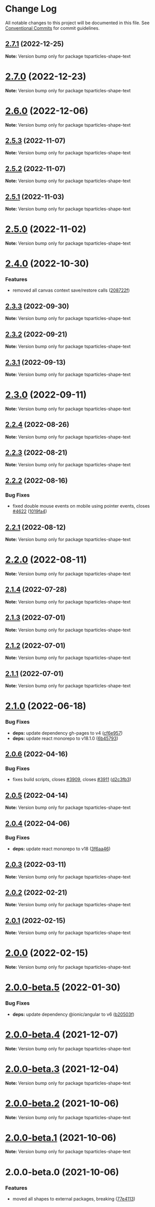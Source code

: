 # Change Log

All notable changes to this project will be documented in this file.
See [Conventional Commits](https://conventionalcommits.org) for commit guidelines.

## [2.7.1](https://github.com/matteobruni/tsparticles/compare/tsparticles-shape-text@2.7.0...tsparticles-shape-text@2.7.1) (2022-12-25)

**Note:** Version bump only for package tsparticles-shape-text

# [2.7.0](https://github.com/matteobruni/tsparticles/compare/tsparticles-shape-text@2.6.0...tsparticles-shape-text@2.7.0) (2022-12-23)

**Note:** Version bump only for package tsparticles-shape-text

# [2.6.0](https://github.com/matteobruni/tsparticles/compare/tsparticles-shape-text@2.5.3...tsparticles-shape-text@2.6.0) (2022-12-06)

**Note:** Version bump only for package tsparticles-shape-text

## [2.5.3](https://github.com/matteobruni/tsparticles/compare/tsparticles-shape-text@2.5.2...tsparticles-shape-text@2.5.3) (2022-11-07)

**Note:** Version bump only for package tsparticles-shape-text

## [2.5.2](https://github.com/matteobruni/tsparticles/compare/tsparticles-shape-text@2.5.1...tsparticles-shape-text@2.5.2) (2022-11-07)

**Note:** Version bump only for package tsparticles-shape-text

## [2.5.1](https://github.com/matteobruni/tsparticles/compare/tsparticles-shape-text@2.5.0...tsparticles-shape-text@2.5.1) (2022-11-03)

**Note:** Version bump only for package tsparticles-shape-text

# [2.5.0](https://github.com/matteobruni/tsparticles/compare/tsparticles-shape-text@2.4.0...tsparticles-shape-text@2.5.0) (2022-11-02)

**Note:** Version bump only for package tsparticles-shape-text

# [2.4.0](https://github.com/matteobruni/tsparticles/compare/tsparticles-shape-text@2.3.3...tsparticles-shape-text@2.4.0) (2022-10-30)

### Features

-   removed all canvas context save/restore calls ([208722f](https://github.com/matteobruni/tsparticles/commit/208722f0a521246165b7cdc529dfbfbd7a3cf7eb))

## [2.3.3](https://github.com/matteobruni/tsparticles/compare/tsparticles-shape-text@2.3.2...tsparticles-shape-text@2.3.3) (2022-09-30)

**Note:** Version bump only for package tsparticles-shape-text

## [2.3.2](https://github.com/matteobruni/tsparticles/compare/tsparticles-shape-text@2.3.1...tsparticles-shape-text@2.3.2) (2022-09-21)

**Note:** Version bump only for package tsparticles-shape-text

## [2.3.1](https://github.com/matteobruni/tsparticles/compare/tsparticles-shape-text@2.3.0...tsparticles-shape-text@2.3.1) (2022-09-13)

**Note:** Version bump only for package tsparticles-shape-text

# [2.3.0](https://github.com/matteobruni/tsparticles/compare/tsparticles-shape-text@2.2.4...tsparticles-shape-text@2.3.0) (2022-09-11)

**Note:** Version bump only for package tsparticles-shape-text

## [2.2.4](https://github.com/matteobruni/tsparticles/compare/tsparticles-shape-text@2.2.2...tsparticles-shape-text@2.2.4) (2022-08-26)

**Note:** Version bump only for package tsparticles-shape-text

## [2.2.3](https://github.com/matteobruni/tsparticles/compare/tsparticles-shape-text@2.2.2...tsparticles-shape-text@2.2.3) (2022-08-21)

**Note:** Version bump only for package tsparticles-shape-text

## [2.2.2](https://github.com/matteobruni/tsparticles/compare/tsparticles-shape-text@2.2.1...tsparticles-shape-text@2.2.2) (2022-08-16)

### Bug Fixes

-   fixed double mouse events on mobile using pointer events, closes [#4622](https://github.com/matteobruni/tsparticles/issues/4622) ([1019fa4](https://github.com/matteobruni/tsparticles/commit/1019fa431f8a43cbd45d6adeb5adf94433e6e04b))

## [2.2.1](https://github.com/matteobruni/tsparticles/compare/tsparticles-shape-text@2.2.0...tsparticles-shape-text@2.2.1) (2022-08-12)

**Note:** Version bump only for package tsparticles-shape-text

# [2.2.0](https://github.com/matteobruni/tsparticles/compare/tsparticles-shape-text@2.1.4...tsparticles-shape-text@2.2.0) (2022-08-11)

**Note:** Version bump only for package tsparticles-shape-text

## [2.1.4](https://github.com/matteobruni/tsparticles/compare/tsparticles-shape-text@2.1.3...tsparticles-shape-text@2.1.4) (2022-07-28)

**Note:** Version bump only for package tsparticles-shape-text

## [2.1.3](https://github.com/matteobruni/tsparticles/compare/tsparticles-shape-text@2.1.2...tsparticles-shape-text@2.1.3) (2022-07-01)

**Note:** Version bump only for package tsparticles-shape-text

## [2.1.2](https://github.com/matteobruni/tsparticles/compare/tsparticles-shape-text@2.1.1...tsparticles-shape-text@2.1.2) (2022-07-01)

**Note:** Version bump only for package tsparticles-shape-text

## [2.1.1](https://github.com/matteobruni/tsparticles/compare/tsparticles-shape-text@2.1.0...tsparticles-shape-text@2.1.1) (2022-07-01)

**Note:** Version bump only for package tsparticles-shape-text

# [2.1.0](https://github.com/matteobruni/tsparticles/compare/tsparticles-shape-text@2.0.6...tsparticles-shape-text@2.1.0) (2022-06-18)

### Bug Fixes

-   **deps:** update dependency gh-pages to v4 ([cf6e957](https://github.com/matteobruni/tsparticles/commit/cf6e9577132afcec26410f7321fcf5ffcfb05930))
-   **deps:** update react monorepo to v18.1.0 ([6b45793](https://github.com/matteobruni/tsparticles/commit/6b457937c41d7681a2135dfcb6ff220e578f22bb))

## [2.0.6](https://github.com/matteobruni/tsparticles/compare/tsparticles-shape-text@2.0.5...tsparticles-shape-text@2.0.6) (2022-04-16)

### Bug Fixes

-   fixes build scripts, closes [#3909](https://github.com/matteobruni/tsparticles/issues/3909), closes [#3911](https://github.com/matteobruni/tsparticles/issues/3911) ([d2c3fb3](https://github.com/matteobruni/tsparticles/commit/d2c3fb33ff9c9d529f2609f89c63cb6e1e61ecda))

## [2.0.5](https://github.com/matteobruni/tsparticles/compare/tsparticles-shape-text@2.0.4...tsparticles-shape-text@2.0.5) (2022-04-14)

**Note:** Version bump only for package tsparticles-shape-text

## [2.0.4](https://github.com/matteobruni/tsparticles/compare/tsparticles-shape-text@2.0.3...tsparticles-shape-text@2.0.4) (2022-04-06)

### Bug Fixes

-   **deps:** update react monorepo to v18 ([3f6aa46](https://github.com/matteobruni/tsparticles/commit/3f6aa46e399d0092ae13ba494db86256c0d05c40))

## [2.0.3](https://github.com/matteobruni/tsparticles/compare/tsparticles-shape-text@2.0.2...tsparticles-shape-text@2.0.3) (2022-03-11)

**Note:** Version bump only for package tsparticles-shape-text

## [2.0.2](https://github.com/matteobruni/tsparticles/compare/tsparticles-shape-text@2.0.1...tsparticles-shape-text@2.0.2) (2022-02-21)

**Note:** Version bump only for package tsparticles-shape-text

## [2.0.1](https://github.com/matteobruni/tsparticles/compare/tsparticles-shape-text@2.0.0...tsparticles-shape-text@2.0.1) (2022-02-15)

**Note:** Version bump only for package tsparticles-shape-text

# [2.0.0](https://github.com/matteobruni/tsparticles/compare/tsparticles-shape-text@2.0.0-beta.5...tsparticles-shape-text@2.0.0) (2022-02-15)

**Note:** Version bump only for package tsparticles-shape-text

# [2.0.0-beta.5](https://github.com/matteobruni/tsparticles/compare/tsparticles-shape-text@2.0.0-beta.4...tsparticles-shape-text@2.0.0-beta.5) (2022-01-30)

### Bug Fixes

-   **deps:** update dependency @ionic/angular to v6 ([b20503f](https://github.com/matteobruni/tsparticles/commit/b20503ff2a29f6c8617f42c764c8a868fc334c5f))

# [2.0.0-beta.4](https://github.com/matteobruni/tsparticles/compare/tsparticles-shape-text@2.0.0-beta.3...tsparticles-shape-text@2.0.0-beta.4) (2021-12-07)

**Note:** Version bump only for package tsparticles-shape-text

# [2.0.0-beta.3](https://github.com/matteobruni/tsparticles/compare/tsparticles-shape-text@2.0.0-beta.2...tsparticles-shape-text@2.0.0-beta.3) (2021-12-04)

**Note:** Version bump only for package tsparticles-shape-text

# [2.0.0-beta.2](https://github.com/matteobruni/tsparticles/compare/tsparticles-shape-text@2.0.0-beta.1...tsparticles-shape-text@2.0.0-beta.2) (2021-10-06)

**Note:** Version bump only for package tsparticles-shape-text

# [2.0.0-beta.1](https://github.com/matteobruni/tsparticles/compare/tsparticles-shape-text@2.0.0-beta.0...tsparticles-shape-text@2.0.0-beta.1) (2021-10-06)

**Note:** Version bump only for package tsparticles-shape-text

# 2.0.0-beta.0 (2021-10-06)

### Features

-   moved all shapes to external packages, breaking ([77e4113](https://github.com/matteobruni/tsparticles/commit/77e411338f65ab076fe85c0f143c13417147d4b5))
